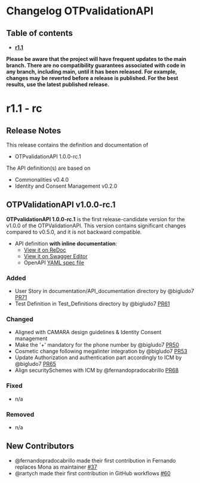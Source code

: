 # Changelog OTPvalidationAPI


## Table of contents

- **[r1.1](#r11)**


**Please be aware that the project will have frequent updates to the main branch. There are no compatibility guarantees associated with code in any branch, including main, until it has been released. For example, changes may be reverted before a release is published. For the best results, use the latest published release.**



# r1.1 - rc

## Release Notes

This release contains the definition and documentation of
* OTPvalidationAPI 1.0.0-rc.1



The API definition(s) are based on
* Commonalities v0.4.0
* Identity and Consent Management v0.2.0


## OTPValidationAPI v1.0.0-rc.1


**OTPvalidationAPI 1.0.0-rc.1** is the first release-candidate version for the v1.0.0 of the OTPValidationAPI.
This version contains significant changes compared to v0.5.0, and it is not backward compatible.

- API definition **with inline documentation**:
  - [View it on ReDoc](https://redocly.github.io/redoc/?url=https://raw.githubusercontent.com/camaraproject/OTPvalidationAPI/r1.1/code/API_definitions/one-time-password-sms.yaml&nocors)
  - [View it on Swagger Editor](https://editor.swagger.io/?url=https://raw.githubusercontent.com/camaraproject/OTPvalidationAPI/r1.1/code/API_definitions/one-time-password-sms.yaml)
  - OpenAPI [YAML spec file](https://github.com/camaraproject/OTPvalidationAPI/blob/r1.1/code/API_definitions/one-time-password-sms.yaml)
    

### Added

* User Story in documentation/API_documentation directory by @bigludo7 [PR71](https://github.com/camaraproject/OTPvalidationAPI/pull/71)
* Test Definition in Test_Definitions directory by @bigludo7 [PR61](https://github.com/camaraproject/OTPvalidationAPI/pull/61)

### Changed

* Aligned with CAMARA design guidelines & Identity Consent management
* Make the '+' mandatory for the phone number by @bigludo7 [PR50](https://github.com/camaraproject/OTPvalidationAPI/pull/50)
* Cosmetic change following megalinter integration by @bigludo7 [PR53](https://github.com/camaraproject/OTPvalidationAPI/pull/53)
* Update Authorization and authentication part accordingly to ICM by @bigludo7 [PR65](https://github.com/camaraproject/OTPvalidationAPI/pull/65)
* Align securitySchemes with ICM by @fernandopradocabrillo [PR68](https://github.com/camaraproject/OTPvalidationAPI/pull/68)

### Fixed

* n/a

### Removed

* n/a

## New Contributors 

- @fernandopradocabrillo made their first contribution in Fernando replaces Mona as maintainer [#37](https://github.com/camaraproject/OTPvalidationAPI/pull/37)
- @rartych made their first contribution in GitHub workflows [#60](https://github.com/camaraproject/OTPvalidationAPI/pull/60)


